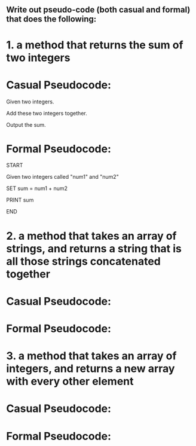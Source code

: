 ## Write out pseudo-code (both casual and formal) that does the following:

# 1. a method that returns the sum of two integers

# Casual Pseudocode:

Given two integers.

Add these two integers together.

Output the sum.

# Formal Pseudocode:

START

Given two integers called "num1" and "num2"

SET sum = num1 + num2

PRINT sum

END


# 2. a method that takes an array of strings, and returns a string that is all those strings concatenated together
# Casual Pseudocode:
# Formal Pseudocode:
# 3. a method that takes an array of integers, and returns a new array with every other element
# Casual Pseudocode:
# Formal Pseudocode: